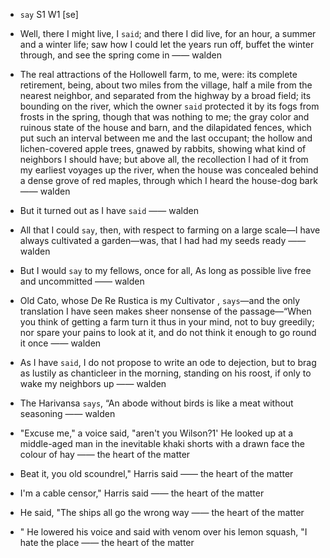 - `say` S1 W1 [se]



-  Well, there I might live, I `said`; and there I did live, for an hour, a summer and a winter life; saw how I could let the years run off, buffet the winter through, and see the spring come in —— walden

- The real attractions of the Hollowell farm, to me, were: its complete retirement, being, about two miles from the village, half a mile from the nearest neighbor, and separated from the highway by a broad field; its bounding on the river, which the owner `said` protected it by its fogs from frosts in the spring, though that was nothing to me; the gray color and ruinous state of the house and barn, and the dilapidated fences, which put such an interval between me and the last occupant; the hollow and lichen-covered apple trees, gnawed by rabbits, showing what kind of neighbors I should have; but above all, the recollection I had of it from my earliest voyages up the river, when the house was concealed behind a dense grove of red maples, through which I heard the house-dog bark —— walden

-  But it turned out as I have `said` —— walden

- All that I could `say`, then, with respect to farming on a large scale﻿—I have always cultivated a garden﻿—was, that I had had my seeds ready —— walden

-  But I would `say` to my fellows, once for all, As long as possible live free and uncommitted —— walden

- Old Cato, whose De Re Rustica is my Cultivator , `says`—and the only translation I have seen makes sheer nonsense of the passage﻿—“When you think of getting a farm turn it thus in your mind, not to buy greedily; nor spare your pains to look at it, and do not think it enough to go round it once —— walden

-  As I have `said`, I do not propose to write an ode to dejection, but to brag as lustily as chanticleer in the morning, standing on his roost, if only to wake my neighbors up —— walden

-  The Harivansa `says`, “An abode without birds is like a meat without seasoning —— walden

-  "Excuse me," a voice said, "aren't you Wilson?1' He looked up at a middle-aged man in the inevitable khaki shorts with a drawn face the colour of hay —— the heart of the matter

-  Beat it, you old scoundrel," Harris said —— the heart of the matter

-  I'm a cable censor," Harris said —— the heart of the matter

-  He said, "The ships all go the wrong way —— the heart of the matter

- " He lowered his voice and said with venom over his lemon squash, "I hate the place —— the heart of the matter